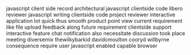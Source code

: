 javascript client side record architectural javascript clientside code libero reviewer javascript writing clientside code project reviewer interactive application lot quick thus smooth product point view current requirement like file upload feedback along future requirement clientside support interactive feature chat notification also necessitate discussion took place meeting diversemix thewilkybarkid davidcmoulton cooryd willbyrne consequence require user javascript enabled capable browser